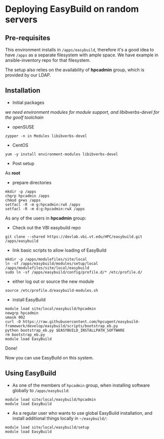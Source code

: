 # Deploying EasyBuild on random servers


## Pre-requisites

This environment installs in `/apps/easybuild`, therefore it's a good idea to have `/apps` as a separate filesystem with ample space. We have example in ansible-inventory repo for that filesystem.

The setup also relies on the availability of __hpcadmin__ group, which is provided by our LDAP. 

## Installation


* Initial packages

_we need environment modules for module support, and libibverbs-devel for the goolf toolchain_

  * openSUSE

```
zypper -n in Modules libibverbs-devel
```
  * CentOS

```
yum -y install environment-modules libibverbs-devel
```


* Post setup

As __root__

  * prepare directories

```
mkdir -p /apps
chgrp hpcadmin /apps
chmod g+ws /apps
setfacl -R -m g:hpcadmin:rwX /apps
setfacl -R -m d:g:hpcadmin:rwX /apps
```

As any of the users in __hpcadmin__ group:

  * Check out the VBI easybuild repo

```
git clone --shared https://devlab.vbi.vt.edu/HPC/easybuild.git /apps/easybuild
```

  * link basic scripts to allow loading of EasyBuild

```
mkdir -p /apps/modulefiles/site/local
ln -sf /apps/easybuild/modules/setup/local /apps/modulefiles/site/local/easybuild
sudo ln -sf /apps/easybuild/config/profile.d/* /etc/profile.d/
```

  * either log out or source the new module

```
source /etc/profile.d/easybuild-modules.sh
```

  * install EasyBuild

```
module load site/local/easybuild/hpcadmin
newgrp hpcadmin
umask 002
curl -O https://raw.githubusercontent.com/hpcugent/easybuild-framework/develop/easybuild/scripts/bootstrap_eb.py
python bootstrap_eb.py $EASYBUILD_INSTALLPATH_SOFTWARE
rm bootstrap_eb.py
module load EasyBuild
```

Done!

Now you can use EasyBuild on this system.

## Using EasyBuild

* As one of the members of `hpcadmin` group, when installing software globally to `/apps/easybuild`:

```
module load site/local/easybuild/hpcadmin
module load EasyBuild
```

* As a regular user who wants to use global EasyBuild installation, and install additional things locally in `~/easybuild/`:

```
module load site/local/easybuild/setup
module load EasyBuild
```


